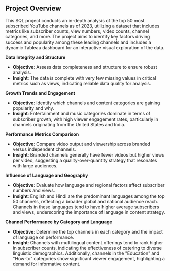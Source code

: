 ## Project Overview
This SQL project conducts an in-depth analysis of the top 50 most subscribed YouTube channels as of 2023, utilizing a dataset that includes metrics like subscriber counts, view numbers, video counts, channel categories, and more. The project aims to identify key factors driving success and popularity among these leading channels and includes a dynamic Tableau dashboard for an interactive visual exploration of the data.

**Data Integrity and Structure**
- **Objective**: Assess data completeness and structure to ensure robust analysis.
- **Insight**: The data is complete with very few missing values in critical metrics such as views, indicating reliable data quality for analysis.

**Growth Trends and Engagement**
- **Objective**: Identify which channels and content categories are gaining popularity and why.
- **Insight**: Entertainment and music categories dominate in terms of subscriber growth, with high viewer engagement rates, particularly in channels originating from the United States and India.

**Performance Metrics Comparison**
- **Objective**: Compare video output and viewership across branded versus independent channels.
- **Insight**: Branded channels generally have fewer videos but higher views per video, suggesting a quality-over-quantity strategy that resonates with large audiences.

**Influence of Language and Geography**
- **Objective**: Evaluate how language and regional factors affect subscriber numbers and views.
- **Insight**: English and Hindi are the predominant languages among the top 50 channels, reflecting a broader global and national audience reach. Channels in these languages tend to have higher average subscribers and views, underscoring the importance of language in content strategy.

**Channel Performance by Category and Language**
- **Objective**: Determine the top channels in each category and the impact of language on performance.
- **Insight**: Channels with multilingual content offerings tend to rank higher in subscriber counts, indicating the effectiveness of catering to diverse linguistic demographics. Additionally, channels in the "Education" and "How-to" categories show significant viewer engagement, highlighting a demand for informative content.
